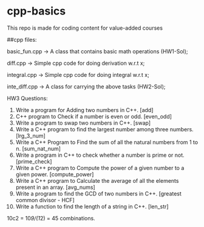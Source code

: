 # cpp-basics
This repo is made for coding content for value-added courses

##cpp files:

basic_fun.cpp -> A class that contains basic math operations (HW1-Sol);

diff.cpp -> Simple cpp code for doing derivation w.r.t x; 

integral.cpp -> Simple cpp code for doing integral w.r.t x; 

inte_diff.cpp -> A class for carrying the above tasks (HW2-Sol); 


HW3 Questions:

1) Write a program for Adding two numbers in C++. [add]
2) C++ program to Check if a number is even or odd. [even_odd]
3) Write a program to swap two numbers in C++. [swap]
4) Write a C++ program to find the largest number among three numbers. [lrg_3_num]
5) Write a C++ Program to Find the sum of all the natural numbers from 1 to n. [sum_nat_num]
6) Write a program in C++ to check whether a number is prime or not. [prime_check]
7) Write a C++ program to Compute the power of a given number to a given power. [compute_power]
8) Write a C++ program to Calculate the average of all the elements present in an array. [avg_nums]
9) Write a program to find the GCD of two numbers in C++. [greatest common divisor - HCF]
10) Write a function to find the length of a string in C++. [len_str]

10c2 = 10*9/(1*2) = 45 combinations. 
